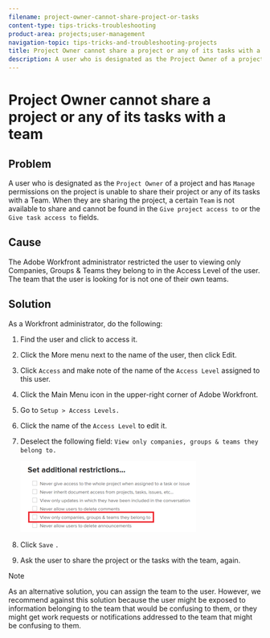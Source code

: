 ```yaml
---
filename: project-owner-cannot-share-project-or-tasks
content-type: tips-tricks-troubleshooting
product-area: projects;user-management
navigation-topic: tips-tricks-and-troubleshooting-projects
title: Project Owner cannot share a project or any of its tasks with a team
description: A user who is designated as the Project Owner of a project and has Manage permissions on the project is unable to share their project or any of its tasks with a Team. When they are sharing the project, a certain Team is not available to share and cannot be found in the Give project access to or the Give task access to fields.
---
```


# Project Owner cannot share a project or any of its tasks with a team

## Problem

A user who is designated as the `Project Owner` of a project and has `Manage` permissions on the project is unable to share their project or any of its tasks with a Team. When they are sharing the project, a certain `Team` is not available to share and cannot be found in the `Give project access to` or the `Give task access to` fields.

## Cause

The Adobe Workfront administrator restricted the user to viewing only Companies, Groups & Teams they belong to in the Access Level of the user. The team that the user is looking for is not one of their own teams.

## Solution

As a Workfront administrator, do the following:

1. Find the user and click to access it.
1. Click the More menu next to the name of the user, then click Edit. 
1. Click `Access` and make note of the name of the `Access Level` assigned to this user.

1. Click the Main Menu icon in the upper-right corner of Adobe Workfront. 
1. Go to `Setup > Access Levels.`
1. Click the name of the `Access Level` to edit it.&nbsp;
1. Deselect the following field: `View only companies, groups & teams they belong to.`

   ![](assets/view-only-team-groups-companies-they-belong-to-350x141.png)

1. Click `Save` `.`

1. Ask the user to share the project or the tasks with the team, again.&nbsp;

>[!NOTE]
>
>As an alternative solution, you can assign the team to the user. However, we recommend against this solution because the user might be exposed to information belonging to the team that would be confusing to them, or they might get work requests or notifications addressed to the team that might be confusing to them.

